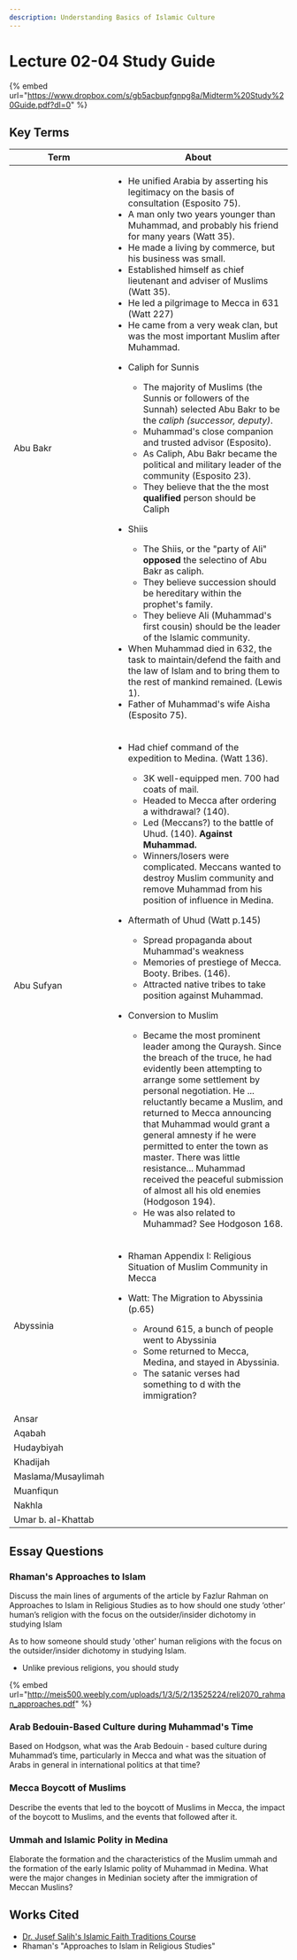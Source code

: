 ```yaml
---
description: Understanding Basics of Islamic Culture
---
```


# Lecture 02-04 Study Guide

{% embed url="https://www.dropbox.com/s/gb5acbupfgnpg8a/Midterm%20Study%20Guide.pdf?dl=0" %}



## Key Terms

| Term               | About                                                                                                                                                                                                                                                                                                                                                                                                                                                                                                                                                                                                                                                                                                                                                                                                                                                                                                                                                                                                                                                                                                                                                                                                                                                                                                                                                                                                                                                                                                                            |
| ------------------ | -------------------------------------------------------------------------------------------------------------------------------------------------------------------------------------------------------------------------------------------------------------------------------------------------------------------------------------------------------------------------------------------------------------------------------------------------------------------------------------------------------------------------------------------------------------------------------------------------------------------------------------------------------------------------------------------------------------------------------------------------------------------------------------------------------------------------------------------------------------------------------------------------------------------------------------------------------------------------------------------------------------------------------------------------------------------------------------------------------------------------------------------------------------------------------------------------------------------------------------------------------------------------------------------------------------------------------------------------------------------------------------------------------------------------------------------------------------------------------------------------------------------------------- |
| Abu Bakr           | <ul><li>He unified Arabia by asserting his legitimacy on the basis of consultation (Esposito 75). </li><li>A man only two years younger than Muhammad, and probably his friend for many years (Watt 35).</li><li>He made a living by commerce, but his business was small.</li><li>Established himself as chief lieutenant and adviser of Muslims (Watt 35).</li><li>He led a pilgrimage to Mecca in 631 (Watt 227)</li><li>He came from a very weak clan, but was the most important Muslim after Muhammad.</li><li><p>Caliph for Sunnis</p><ul><li>The majority of Muslims (the Sunnis or followers of the Sunnah) selected Abu Bakr to be the <em>caliph (successor, deputy)</em>.</li><li>Muhammad's close companion and trusted advisor (Esposito).</li><li>As Caliph, Abu Bakr became the political and military leader of the community (Esposito 23).</li><li>They believe that the the most <strong>qualified</strong> person should be Caliph</li></ul></li><li><p>Shiis</p><ul><li>The Shiis, or the "party of Ali" <strong>opposed</strong> the selectino of Abu Bakr as caliph.</li><li>They believe succession should be hereditary within the prophet's family.</li><li>They believe Ali (Muhammad's first cousin) should be the leader of the Islamic community.</li></ul></li><li>When Muhammad died in 632, the task to maintain/defend the faith and the law of Islam and to bring them to the rest of mankind remained. (Lewis 1). </li><li>Father of Muhammad's wife Aisha (Esposito 75). </li></ul><p></p> |
| Abu Sufyan         | <ul><li><p>Had chief command of the expedition to Medina. (Watt 136).</p><ul><li>3K well-equipped men. 700 had coats of mail.</li><li>Headed to Mecca after ordering a withdrawal? (140). </li><li>Led (Meccans?) to the battle of Uhud. (140). <strong>Against Muhammad.</strong></li><li>Winners/losers were complicated. Meccans wanted to destroy Muslim community and remove Muhammad from his position of influence in Medina. </li></ul></li><li><p>Aftermath of Uhud (Watt p.145)</p><ul><li>Spread propaganda about Muhammad's weakness</li><li>Memories of prestiege of Mecca. Booty. Bribes. (146).</li><li>Attracted native tribes to take position against Muhammad.</li></ul></li><li><p>Conversion to Muslim</p><ul><li>Became the most prominent leader among the Quraysh. Since the breach of the truce, he had evidently been attempting to arrange some settlement by personal negotiation. He ... reluctantly became a Muslim, and returned to Mecca announcing that Muhammad would grant a general amnesty if he were permitted to enter the town as master. There was little resistance... Muhammad received the peaceful submission of almost all his old enemies (Hodgoson 194).</li><li>He was also related to Muhammad? See Hodgoson 168.</li></ul></li></ul>                                                                                                                                                                                                                                          |
| Abyssinia          | <ul><li>Rhaman Appendix I: Religious Situation of Muslim Community in Mecca</li><li><p>Watt: The Migration to Abyssinia (p.65)</p><ul><li>Around 615, a bunch of people went to Abyssinia</li><li>Some returned to Mecca, Medina, and stayed in Abyssinia.</li><li>The satanic verses had something to d with the immigration? </li></ul></li></ul>                                                                                                                                                                                                                                                                                                                                                                                                                                                                                                                                                                                                                                                                                                                                                                                                                                                                                                                                                                                                                                                                                                                                                                              |
| Ansar              |                                                                                                                                                                                                                                                                                                                                                                                                                                                                                                                                                                                                                                                                                                                                                                                                                                                                                                                                                                                                                                                                                                                                                                                                                                                                                                                                                                                                                                                                                                                                  |
| Aqabah             |                                                                                                                                                                                                                                                                                                                                                                                                                                                                                                                                                                                                                                                                                                                                                                                                                                                                                                                                                                                                                                                                                                                                                                                                                                                                                                                                                                                                                                                                                                                                  |
| Hudaybiyah         |                                                                                                                                                                                                                                                                                                                                                                                                                                                                                                                                                                                                                                                                                                                                                                                                                                                                                                                                                                                                                                                                                                                                                                                                                                                                                                                                                                                                                                                                                                                                  |
| Khadijah           |                                                                                                                                                                                                                                                                                                                                                                                                                                                                                                                                                                                                                                                                                                                                                                                                                                                                                                                                                                                                                                                                                                                                                                                                                                                                                                                                                                                                                                                                                                                                  |
| Maslama/Musaylimah |                                                                                                                                                                                                                                                                                                                                                                                                                                                                                                                                                                                                                                                                                                                                                                                                                                                                                                                                                                                                                                                                                                                                                                                                                                                                                                                                                                                                                                                                                                                                  |
| Muanfiqun          |                                                                                                                                                                                                                                                                                                                                                                                                                                                                                                                                                                                                                                                                                                                                                                                                                                                                                                                                                                                                                                                                                                                                                                                                                                                                                                                                                                                                                                                                                                                                  |
| Nakhla             |                                                                                                                                                                                                                                                                                                                                                                                                                                                                                                                                                                                                                                                                                                                                                                                                                                                                                                                                                                                                                                                                                                                                                                                                                                                                                                                                                                                                                                                                                                                                  |
| Umar b. al-Khattab |                                                                                                                                                                                                                                                                                                                                                                                                                                                                                                                                                                                                                                                                                                                                                                                                                                                                                                                                                                                                                                                                                                                                                                                                                                                                                                                                                                                                                                                                                                                                  |

## Essay Questions

### Rhaman's Approaches to Islam

Discuss the main lines of arguments of the article by Fazlur Rahman on Approaches to Islam in Religious Studies as to how should one study ‘other’ human’s religion with the focus on the outsider/insider dichotomy in studying Islam

As to how someone should study 'other' human religions with the focus on the outsider/insider dichotomy in studying Islam.

* Unlike previous religions, you should study&#x20;

{% embed url="http://meis500.weebly.com/uploads/1/3/5/2/13525224/reli2070_rahman_approaches.pdf" %}

### Arab Bedouin-Based Culture during Muhammad's Time

Based on Hodgson, what was the Arab Bedouin - based culture during Muhammad’s time, particularly in Mecca and what was the situation of Arabs in general in international politics at that time?&#x20;

### Mecca Boycott of Muslims

Describe the events that led to the boycott of Muslims in Mecca, the impact of the boycott to Muslims, and the events that followed after it.

### Ummah and Islamic Polity in Medina

Elaborate the formation and the characteristics of the Muslim ummah and the formation of the early Islamic polity of Muhammad in Medina. What were the major changes in Medinian society after the immigration of Meccan Muslins?



## Works Cited

* [Dr. Jusef Salih's Islamic Faith Traditions Course](https://udayton.edu/directory/artssciences/religiousstudies/salih\_jusuf.php)
* Rhaman's "Approaches to Islam in Religious Studies"

